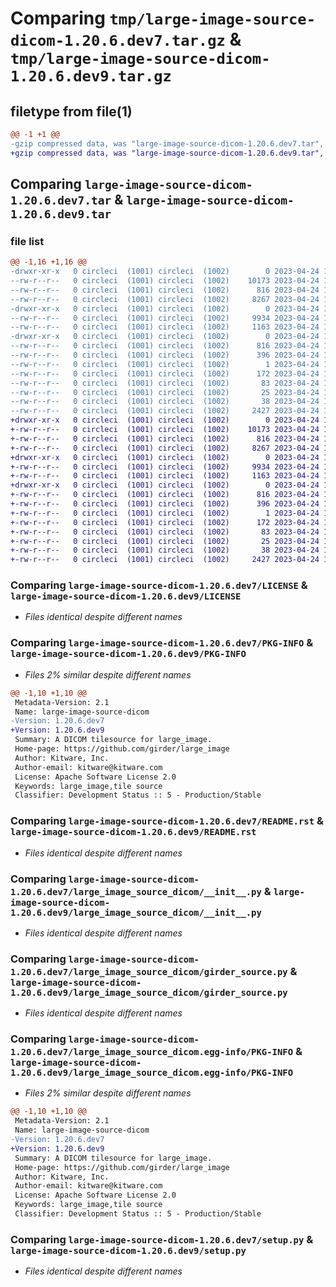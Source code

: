 # Comparing `tmp/large-image-source-dicom-1.20.6.dev7.tar.gz` & `tmp/large-image-source-dicom-1.20.6.dev9.tar.gz`

## filetype from file(1)

```diff
@@ -1 +1 @@
-gzip compressed data, was "large-image-source-dicom-1.20.6.dev7.tar", last modified: Mon Apr 24 16:44:31 2023, max compression
+gzip compressed data, was "large-image-source-dicom-1.20.6.dev9.tar", last modified: Mon Apr 24 18:03:46 2023, max compression
```

## Comparing `large-image-source-dicom-1.20.6.dev7.tar` & `large-image-source-dicom-1.20.6.dev9.tar`

### file list

```diff
@@ -1,16 +1,16 @@
-drwxr-xr-x   0 circleci  (1001) circleci  (1002)        0 2023-04-24 16:44:31.333057 large-image-source-dicom-1.20.6.dev7/
--rw-r--r--   0 circleci  (1001) circleci  (1002)    10173 2023-04-24 16:44:31.000000 large-image-source-dicom-1.20.6.dev7/LICENSE
--rw-r--r--   0 circleci  (1001) circleci  (1002)      816 2023-04-24 16:44:31.333057 large-image-source-dicom-1.20.6.dev7/PKG-INFO
--rw-r--r--   0 circleci  (1001) circleci  (1002)     8267 2023-04-24 16:44:31.000000 large-image-source-dicom-1.20.6.dev7/README.rst
-drwxr-xr-x   0 circleci  (1001) circleci  (1002)        0 2023-04-24 16:44:31.333057 large-image-source-dicom-1.20.6.dev7/large_image_source_dicom/
--rw-r--r--   0 circleci  (1001) circleci  (1002)     9934 2023-04-24 16:43:43.000000 large-image-source-dicom-1.20.6.dev7/large_image_source_dicom/__init__.py
--rw-r--r--   0 circleci  (1001) circleci  (1002)     1163 2023-04-24 16:43:43.000000 large-image-source-dicom-1.20.6.dev7/large_image_source_dicom/girder_source.py
-drwxr-xr-x   0 circleci  (1001) circleci  (1002)        0 2023-04-24 16:44:31.333057 large-image-source-dicom-1.20.6.dev7/large_image_source_dicom.egg-info/
--rw-r--r--   0 circleci  (1001) circleci  (1002)      816 2023-04-24 16:44:31.000000 large-image-source-dicom-1.20.6.dev7/large_image_source_dicom.egg-info/PKG-INFO
--rw-r--r--   0 circleci  (1001) circleci  (1002)      396 2023-04-24 16:44:31.000000 large-image-source-dicom-1.20.6.dev7/large_image_source_dicom.egg-info/SOURCES.txt
--rw-r--r--   0 circleci  (1001) circleci  (1002)        1 2023-04-24 16:44:31.000000 large-image-source-dicom-1.20.6.dev7/large_image_source_dicom.egg-info/dependency_links.txt
--rw-r--r--   0 circleci  (1001) circleci  (1002)      172 2023-04-24 16:44:31.000000 large-image-source-dicom-1.20.6.dev7/large_image_source_dicom.egg-info/entry_points.txt
--rw-r--r--   0 circleci  (1001) circleci  (1002)       83 2023-04-24 16:44:31.000000 large-image-source-dicom-1.20.6.dev7/large_image_source_dicom.egg-info/requires.txt
--rw-r--r--   0 circleci  (1001) circleci  (1002)       25 2023-04-24 16:44:31.000000 large-image-source-dicom-1.20.6.dev7/large_image_source_dicom.egg-info/top_level.txt
--rw-r--r--   0 circleci  (1001) circleci  (1002)       38 2023-04-24 16:44:31.333057 large-image-source-dicom-1.20.6.dev7/setup.cfg
--rw-r--r--   0 circleci  (1001) circleci  (1002)     2427 2023-04-24 16:43:43.000000 large-image-source-dicom-1.20.6.dev7/setup.py
+drwxr-xr-x   0 circleci  (1001) circleci  (1002)        0 2023-04-24 18:03:46.588360 large-image-source-dicom-1.20.6.dev9/
+-rw-r--r--   0 circleci  (1001) circleci  (1002)    10173 2023-04-24 18:03:46.000000 large-image-source-dicom-1.20.6.dev9/LICENSE
+-rw-r--r--   0 circleci  (1001) circleci  (1002)      816 2023-04-24 18:03:46.588360 large-image-source-dicom-1.20.6.dev9/PKG-INFO
+-rw-r--r--   0 circleci  (1001) circleci  (1002)     8267 2023-04-24 18:03:46.000000 large-image-source-dicom-1.20.6.dev9/README.rst
+drwxr-xr-x   0 circleci  (1001) circleci  (1002)        0 2023-04-24 18:03:46.584360 large-image-source-dicom-1.20.6.dev9/large_image_source_dicom/
+-rw-r--r--   0 circleci  (1001) circleci  (1002)     9934 2023-04-24 18:02:52.000000 large-image-source-dicom-1.20.6.dev9/large_image_source_dicom/__init__.py
+-rw-r--r--   0 circleci  (1001) circleci  (1002)     1163 2023-04-24 18:02:52.000000 large-image-source-dicom-1.20.6.dev9/large_image_source_dicom/girder_source.py
+drwxr-xr-x   0 circleci  (1001) circleci  (1002)        0 2023-04-24 18:03:46.588360 large-image-source-dicom-1.20.6.dev9/large_image_source_dicom.egg-info/
+-rw-r--r--   0 circleci  (1001) circleci  (1002)      816 2023-04-24 18:03:46.000000 large-image-source-dicom-1.20.6.dev9/large_image_source_dicom.egg-info/PKG-INFO
+-rw-r--r--   0 circleci  (1001) circleci  (1002)      396 2023-04-24 18:03:46.000000 large-image-source-dicom-1.20.6.dev9/large_image_source_dicom.egg-info/SOURCES.txt
+-rw-r--r--   0 circleci  (1001) circleci  (1002)        1 2023-04-24 18:03:46.000000 large-image-source-dicom-1.20.6.dev9/large_image_source_dicom.egg-info/dependency_links.txt
+-rw-r--r--   0 circleci  (1001) circleci  (1002)      172 2023-04-24 18:03:46.000000 large-image-source-dicom-1.20.6.dev9/large_image_source_dicom.egg-info/entry_points.txt
+-rw-r--r--   0 circleci  (1001) circleci  (1002)       83 2023-04-24 18:03:46.000000 large-image-source-dicom-1.20.6.dev9/large_image_source_dicom.egg-info/requires.txt
+-rw-r--r--   0 circleci  (1001) circleci  (1002)       25 2023-04-24 18:03:46.000000 large-image-source-dicom-1.20.6.dev9/large_image_source_dicom.egg-info/top_level.txt
+-rw-r--r--   0 circleci  (1001) circleci  (1002)       38 2023-04-24 18:03:46.588360 large-image-source-dicom-1.20.6.dev9/setup.cfg
+-rw-r--r--   0 circleci  (1001) circleci  (1002)     2427 2023-04-24 18:02:52.000000 large-image-source-dicom-1.20.6.dev9/setup.py
```

### Comparing `large-image-source-dicom-1.20.6.dev7/LICENSE` & `large-image-source-dicom-1.20.6.dev9/LICENSE`

 * *Files identical despite different names*

### Comparing `large-image-source-dicom-1.20.6.dev7/PKG-INFO` & `large-image-source-dicom-1.20.6.dev9/PKG-INFO`

 * *Files 2% similar despite different names*

```diff
@@ -1,10 +1,10 @@
 Metadata-Version: 2.1
 Name: large-image-source-dicom
-Version: 1.20.6.dev7
+Version: 1.20.6.dev9
 Summary: A DICOM tilesource for large_image.
 Home-page: https://github.com/girder/large_image
 Author: Kitware, Inc.
 Author-email: kitware@kitware.com
 License: Apache Software License 2.0
 Keywords: large_image,tile source
 Classifier: Development Status :: 5 - Production/Stable
```

### Comparing `large-image-source-dicom-1.20.6.dev7/README.rst` & `large-image-source-dicom-1.20.6.dev9/README.rst`

 * *Files identical despite different names*

### Comparing `large-image-source-dicom-1.20.6.dev7/large_image_source_dicom/__init__.py` & `large-image-source-dicom-1.20.6.dev9/large_image_source_dicom/__init__.py`

 * *Files identical despite different names*

### Comparing `large-image-source-dicom-1.20.6.dev7/large_image_source_dicom/girder_source.py` & `large-image-source-dicom-1.20.6.dev9/large_image_source_dicom/girder_source.py`

 * *Files identical despite different names*

### Comparing `large-image-source-dicom-1.20.6.dev7/large_image_source_dicom.egg-info/PKG-INFO` & `large-image-source-dicom-1.20.6.dev9/large_image_source_dicom.egg-info/PKG-INFO`

 * *Files 2% similar despite different names*

```diff
@@ -1,10 +1,10 @@
 Metadata-Version: 2.1
 Name: large-image-source-dicom
-Version: 1.20.6.dev7
+Version: 1.20.6.dev9
 Summary: A DICOM tilesource for large_image.
 Home-page: https://github.com/girder/large_image
 Author: Kitware, Inc.
 Author-email: kitware@kitware.com
 License: Apache Software License 2.0
 Keywords: large_image,tile source
 Classifier: Development Status :: 5 - Production/Stable
```

### Comparing `large-image-source-dicom-1.20.6.dev7/setup.py` & `large-image-source-dicom-1.20.6.dev9/setup.py`

 * *Files identical despite different names*

